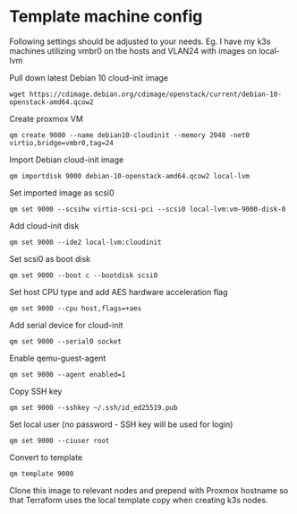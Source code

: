 # Template machine config
Following settings should be adjusted to your needs.
Eg. I have my k3s machines utilizing vmbr0 on the hosts and VLAN24 with images on local-lvm

Pull down latest Debian 10 cloud-init image

    wget https://cdimage.debian.org/cdimage/openstack/current/debian-10-openstack-amd64.qcow2
    
Create proxmox VM

    qm create 9000 --name debian10-cloudinit --memory 2048 -net0 virtio,bridge=vmbr0,tag=24
    
Import Debian cloud-init image

    qm importdisk 9000 debian-10-openstack-amd64.qcow2 local-lvm
 
Set imported image as scsi0

    qm set 9000 --scsihw virtio-scsi-pci --scsi0 local-lvm:vm-9000-disk-0
    
Add cloud-init disk

    qm set 9000 --ide2 local-lvm:cloudinit
    
Set scsi0 as boot disk

    qm set 9000 --boot c --bootdisk scsi0

Set host CPU type and add AES hardware acceleration flag

    qm set 9000 --cpu host,flags=+aes

Add serial device for cloud-init

    qm set 9000 --serial0 socket

Enable qemu-guest-agent

    qm set 9000 --agent enabled=1

Copy SSH key

    qm set 9000 --sshkey ~/.ssh/id_ed25519.pub

Set local user (no password - SSH key will be used for login)

    qm set 9000 --ciuser root
    
Convert to template
    
    qm template 9000

Clone this image to relevant nodes and prepend with Proxmox hostname so that Terraform uses the local template copy when creating k3s nodes. 
